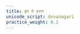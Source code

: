 ```yaml
---
title: इमं मे वरुण
unicode_script: devanagari
practice_weight: 0.1
---
```


<div class="js_include" url="/vedAH/Rk/shAkalam/saMhitA/01/aMshAH/imam_me_varuNa/"  newLevelForH1="2" includeTitle="true"> </div>  

<div class="js_include" url="/vedAH/Rk/shAkalam/saMhitA/01/aMshAH/tat_tvA_yAmi/"  newLevelForH1="2" includeTitle="true"> </div>  
